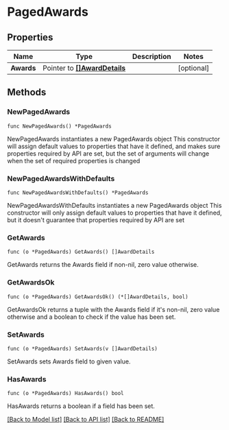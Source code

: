 # PagedAwards

## Properties

Name | Type | Description | Notes
------------ | ------------- | ------------- | -------------
**Awards** | Pointer to [**[]AwardDetails**](AwardDetails.md) |  | [optional] 

## Methods

### NewPagedAwards

`func NewPagedAwards() *PagedAwards`

NewPagedAwards instantiates a new PagedAwards object
This constructor will assign default values to properties that have it defined,
and makes sure properties required by API are set, but the set of arguments
will change when the set of required properties is changed

### NewPagedAwardsWithDefaults

`func NewPagedAwardsWithDefaults() *PagedAwards`

NewPagedAwardsWithDefaults instantiates a new PagedAwards object
This constructor will only assign default values to properties that have it defined,
but it doesn't guarantee that properties required by API are set

### GetAwards

`func (o *PagedAwards) GetAwards() []AwardDetails`

GetAwards returns the Awards field if non-nil, zero value otherwise.

### GetAwardsOk

`func (o *PagedAwards) GetAwardsOk() (*[]AwardDetails, bool)`

GetAwardsOk returns a tuple with the Awards field if it's non-nil, zero value otherwise
and a boolean to check if the value has been set.

### SetAwards

`func (o *PagedAwards) SetAwards(v []AwardDetails)`

SetAwards sets Awards field to given value.

### HasAwards

`func (o *PagedAwards) HasAwards() bool`

HasAwards returns a boolean if a field has been set.


[[Back to Model list]](../README.md#documentation-for-models) [[Back to API list]](../README.md#documentation-for-api-endpoints) [[Back to README]](../README.md)


